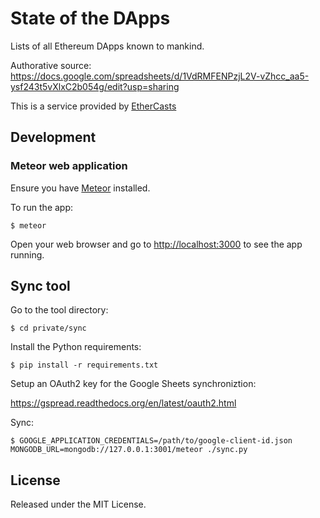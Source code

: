 # State of the DApps

Lists of all Ethereum DApps known to mankind.

Authorative source: https://docs.google.com/spreadsheets/d/1VdRMFENPzjL2V-vZhcc_aa5-ysf243t5vXlxC2b054g/edit?usp=sharing

This is a service provided by [EtherCasts](http://ethercasts.com)

## Development

### Meteor web application

Ensure you have [Meteor](https://www.meteor.com/install) installed.

To run the app:

    $ meteor

Open your web browser and go to [http://localhost:3000](http://localhost:3000) to see the app running.

## Sync tool

Go to the tool directory:

    $ cd private/sync

Install the Python requirements:

    $ pip install -r requirements.txt

Setup an OAuth2 key for the Google Sheets synchroniztion:

https://gspread.readthedocs.org/en/latest/oauth2.html

Sync:

    $ GOOGLE_APPLICATION_CREDENTIALS=/path/to/google-client-id.json MONGODB_URL=mongodb://127.0.0.1:3001/meteor ./sync.py

## License

Released under the MIT License.
